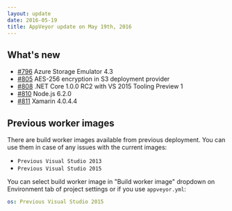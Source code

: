 ```yaml
---
layout: update
date: 2016-05-19
title: AppVeyor update on May 19th, 2016
---
```


## What's new

* [#796](https://github.com/appveyor/ci/issues/796) Azure Storage Emulator 4.3
* [#805](https://github.com/appveyor/ci/issues/805) AES-256 encryption in S3 deployment provider
* [#808](https://github.com/appveyor/ci/issues/808) .NET Core 1.0.0 RC2 with VS 2015 Tooling Preview 1
* [#810](https://github.com/appveyor/ci/issues/810) Node.js 6.2.0
* [#811](https://github.com/appveyor/ci/issues/811) Xamarin 4.0.4.4

## Previous worker images

There are build worker images available from previous deployment. You can use them in case of any issues with the current images:

* `Previous Visual Studio 2013`
* `Previous Visual Studio 2015`

You can select build worker image in "Build worker image" dropdown on Environment tab of project settings or if you use `appveyor.yml`:

```yaml
os: Previous Visual Studio 2015
```
